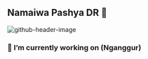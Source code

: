 ## Namaiwa Pashya DR 👋

![github-header-image](https://media0.giphy.com/media/v1.Y2lkPTc5MGI3NjExamxuamRlMzVkMGZocGpqcHVzMDFpem91aDhld3djMzVsdWVqNml2dCZlcD12MV9pbnRlcm5hbF9naWZfYnlfaWQmY3Q9Zw/nzCDqg3pNqg7K/giphy.gif)



<!--
**pashya166/pashya166** is a ✨ _special_ ✨ repository because its `README.md` (this file) appears on your GitHub profile.

Here are some ideas to get you started:

- 🔭 I’m currently working on ...
- 🌱 I’m currently learning ...
- 👯 I’m looking to collaborate on ...
- 🤔 I’m looking for help with ...
- 💬 Ask me about ...
- 📫 How to reach me: ...
- 😄 Pronouns: ...
- ⚡ Fun fact: 
-->
### 🔭 I’m currently working on (Nganggur)
